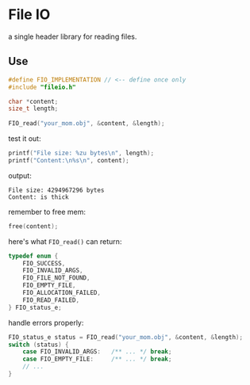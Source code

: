 # File IO

a single header library for reading files.

## Use

``` c
#define FIO_IMPLEMENTATION // <-- define once only
#include "fileio.h"
```

``` c
char *content;
size_t length;
    
FIO_read("your_mom.obj", &content, &length);
```

test it out:

``` c
printf("File size: %zu bytes\n", length);
printf("Content:\n%s\n", content);
```

output:
```
File size: 4294967296 bytes
Content: is thick
```

remember to free mem:

``` c 
free(content); 
```

here's what `FIO_read()` can return:

``` c
typedef enum {
    FIO_SUCCESS,
    FIO_INVALID_ARGS,
    FIO_FILE_NOT_FOUND,
    FIO_EMPTY_FILE,
    FIO_ALLOCATION_FAILED,
    FIO_READ_FAILED,
} FIO_status_e;
```

handle errors properly:

``` c
FIO_status_e status = FIO_read("your_mom.obj", &content, &length);
switch (status) {
    case FIO_INVALID_ARGS:   /** ... */ break;
    case FIO_EMPTY_FILE:     /** ... */ break;
    // ...
}
```